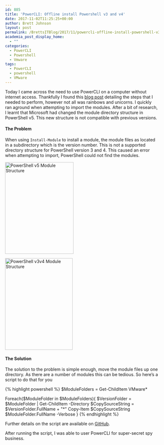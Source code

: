 ```yaml
---
id: 885
title: 'PowerCLI: Offline install Powershell v3 and v4'
date: 2017-11-02T11:25:25+00:00
author: Brett Johnson
layout: post
permalink: /BrettsITBlog/2017/11/powercli-offline-install-powershell-v3-v4/
academia_post_display_home:
  - ""
categories:
  - PowerCLI
  - Powershell
  - Vmware
tags:
  - PowerCLI
  - powershell
  - VMware
---
```



Today I came across the need to use PowerCLI on a computer without internet access. Thankfully I found this [blog post](https://blogs.vmware.com/PowerCLI/2017/04/powercli-install-process-powershell-gallery.html) detailing the steps that I needed to perform, however not all was rainbows and unicorns. I quickly ran aground when attempting to import the modules. After a bit of research, I learnt that Microsoft had changed the module directory structure in PowerShell v5. This new structure is not compatible with previous versions.

#### **The Problem**

When using `Install-Module` to install a module, the module files as located in a subdirectory which is the version number. This is not a supported directory structure for PowerShell version 3 and 4. This caused an error when attempting to import, PowerShell could not find the modules.

[<img class="alignnone size-medium wp-image-887" src="https://sdbrett.com/assets/images/2017/11/PowerShell-v5-Module-Structure-224x300.png" alt="PowerShell v5 Module Structure" width="224" height="300" srcset="https://sdbrett.com/assets/images/2017/11/PowerShell-v5-Module-Structure-224x300.png 224w, https://sdbrett.com/assets/images/2017/11/PowerShell-v5-Module-Structure-768x1030.png 768w, https://sdbrett.com/assets/images/2017/11/PowerShell-v5-Module-Structure-763x1024.png 763w, https://sdbrett.com/assets/images/2017/11/PowerShell-v5-Module-Structure-260x349.png 260w, https://sdbrett.com/assets/images/2017/11/PowerShell-v5-Module-Structure.png 972w" sizes="(max-width: 224px) 100vw, 224px" />](https://sdbrett.com/assets/images/2017/11/PowerShell-v5-Module-Structure.png)

[<img class="alignnone size-medium wp-image-886" src="https://sdbrett.com/assets/images/2017/11/PowerShell-v3v4-Module-Structure-221x300.png" alt="PowerShell v3v4 Module Structure" width="221" height="300" srcset="https://sdbrett.com/assets/images/2017/11/PowerShell-v3v4-Module-Structure-221x300.png 221w, https://sdbrett.com/assets/images/2017/11/PowerShell-v3v4-Module-Structure-768x1040.png 768w, https://sdbrett.com/assets/images/2017/11/PowerShell-v3v4-Module-Structure-756x1024.png 756w, https://sdbrett.com/assets/images/2017/11/PowerShell-v3v4-Module-Structure-260x352.png 260w, https://sdbrett.com/assets/images/2017/11/PowerShell-v3v4-Module-Structure.png 908w" sizes="(max-width: 221px) 100vw, 221px" />](https://sdbrett.com/assets/images/2017/11/PowerShell-v3v4-Module-Structure.png)

#### The Solution

The solution to the problem is simple enough, move the module files up one directory. As there are a number of modules this can be tedious. So here&#8217;s a script to do that for you

{% highlight powershell %}
$ModuleFolders = Get-ChildItem VMware*

Foreach($ModuleFolder in $ModuleFolders){
    $VersionFolder = $ModuleFolder | Get-ChildItem -Directory
    $CopySourceString = $VersionFolder.FullName + "\*"
    Copy-Item $CopySourceString $ModuleFolder.FullName -Verbose
}
{% endhighlight %}

Further details on the script are available on [GitHub](https://github.com/SDBrett/powershellScripts/tree/master/powerCLIOfflineInstallFix).

After running the script, I was able to user PowerCLI for super-secret spy business.

&nbsp;